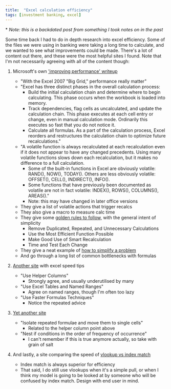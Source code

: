 ```yaml
---
title:  "Excel calculation efficiency"
tags: [investment banking, excel]
---
```


\* *Note: this is a backdated post from something I took notes on in the past*

Some time back I had to do in depth research into excel efficiency. Some of the files we were using in banking were taking a long time to calculate, and we wanted to see what improvements could be made. There's a lot of content out there, and these were the most helpful sites I found. Note that I'm not necessarily agreeing with all of the content though:

1. Microsoft's own ['improving performance' writeup](https://docs.microsoft.com/en-us/previous-versions/office/developer/office-2007/aa730921(v=office.12) "office performance 2007")

   * "With the Excel 2007 "Big Grid," performance really matter"
   * "Excel has three distinct phases in the overall calculation process:
     * Build the initial calculation chain and determine where to begin calculating. This phase occurs when the workbook is loaded into memory.
     * Track dependencies, flag cells as uncalculated, and update the calculation chain. This phase executes at each cell entry or change, even in manual calculation mode. Ordinarily this executes so fast that you do not notice it.
     * Calculate all formulas. As a part of the calculation process, Excel reorders and restructures the calculation chain to optimize future recalculations."
   * "A volatile function is always recalculated at each recalculation even if it does not appear to have any changed precedents. Using many volatile functions slows down each recalculation, but it makes no difference to a full calculation.
     * Some of the built-in functions in Excel are obviously volatile: RAND(), NOW(), TODAY(). Others are less obviously volatile: OFFSET(), CELL(), INDIRECT(), INFO().
     * Some functions that have previously been documented as volatile are not in fact volatile: INDEX(), ROWS(), COLUMNS(), AREAS()."
     * Note: this may have changed in later office versions
   * They give a list of volatile actions that trigger recalcs
   * They also give a macro to measure calc time
   * They give some [golden rules to follow,](https://docs.microsoft.com/en-us/previous-versions/office/developer/office-2007/aa730921(v=office.12)#first-golden-rule-remove-duplicated-repeated-and-unnecessary-calculations "golden rules") with the general intent of simplicity
     * Remove Duplicated, Repeated, and Unnecessary Calculations
     * Use the Most Efficient Function Possible
     * Make Good Use of Smart Recalculation
     * Time and Test Each Change
   * They give a neat example of [how to simplify a problem](https://docs.microsoft.com/en-us/previous-versions/office/developer/office-2007/aa730921(v=office.12)#dynamic-count-unique "example problem")
   * And go through a long list of common bottlenecks with formulas
    
2. [Another site](https://trumpexcel.com/suffering-from-slow-excel-spreadsheets/ "trump excel") with excel speed tips

   * "Use Helper Columns"
     * Strongly agree, and usually underutilised by many
   * "Use Excel Tables and Named Ranges"
     * Agree on named ranges, though I'm often too lazy
   * "Use Faster Formulas Techniques"
     * Notice the repeated advice
    
3. [Yet another site](http://www.databison.com/how-to-speed-up-calculation-and-improve-performance-of-excel-and-vba/ "databison")

   * "Isolate repeated formulae and move them to single cells"
     * Related to the helper column point above
   * "Nest if conditions in the order of frequency of occurrence"
     * I can't remember if this is true anymore actually, so take with grain of salt
    
4. And lastly, a site comparing the speed of [vlookup vs index match](http://www.exceluser.com/blog/727/excels-fastest-lookup-methods-the-tested-results.html "vlookup vs index match")

   * Index match is always superior for efficiency
   * That said, I do still use vlookups when it's a simple pull, or when I think my model is going to be looked at by someone who will be confused by index match. Design with end user in mind.
    
